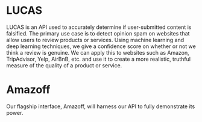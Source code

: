 # LUCAS 

LUCAS is an API used to accurately determine if user-submitted content is falsified. The primary use case is to detect opinion spam on websites that allow users to review products or services. Using machine learning and deep learning techniques, we give a confidence score on whether or not we think a review is genuine. We can apply this to websites such as Amazon, TripAdvisor, Yelp, AirBnB, etc. and use it to create a more realistic, truthful measure of the quality of a product or service. 

# Amazoff

 Our flagship interface, Amazoff, will harness our API to fully demonstrate its power.


